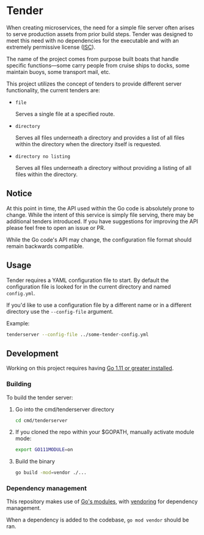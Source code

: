 # Tender

When creating microservices, the need for a simple file server often arises to serve production assets from prior build steps. Tender was designed to meet this need with no dependencies for the executable and with an extremely permissive license ([ISC](https://github.com/codycraven/tender/blob/master/LICENSE)).

The name of the project comes from purpose built boats that handle specific functions—some carry people from cruise ships to docks, some maintain buoys, some transport mail, etc.

This project utilizes the concept of tenders to provide different server functionality, the current tenders are:

- `file`

    Serves a single file at a specified route.

- `directory`

    Serves all files underneath a directory and provides a list of all files within the directory when the directory itself is requested.

- `directory no listing`

    Serves all files underneath a directory without providing a listing of all files within the directory.

## Notice

At this point in time, the API used within the Go code is absolutely prone to change. While the intent of this service is simply file serving, there may be additional tenders introduced. If you have suggestions for improving the API please feel free to open an issue or PR.

While the Go code's API may change, the configuration file format should remain backwards compatible.

## Usage

Tender requires a YAML configuration file to start. By default the configuration file is looked for in the current directory and named `config.yml`.

If you'd like to use a configuration file by a different name or in a different directory use the `--config-file` argument.

Example:

```bash
tenderserver --config-file ../some-tender-config.yml
```

## Development

Working on this project requires having [Go 1.11 or greater installed](https://golang.org/doc/install).

### Building

To build the tender server:

1. Go into the cmd/tenderserver directory

    ```bash
    cd cmd/tenderserver
    ```

1. If you cloned the repo within your $GOPATH, manually activate module mode:

    ```bash
    export GO111MODULE=on
    ```

1. Build the binary

    ```bash
    go build -mod=vendor ./...
    ```

### Dependency management

This repository makes use of [Go's modules](https://github.com/golang/go/wiki/Modules), with [vendoring](https://github.com/golang/go/wiki/Modules#how-do-i-use-vendoring-with-modules-is-vendoring-going-away) for dependency management.

When a dependency is added to the codebase, `go mod vendor` should be ran.
